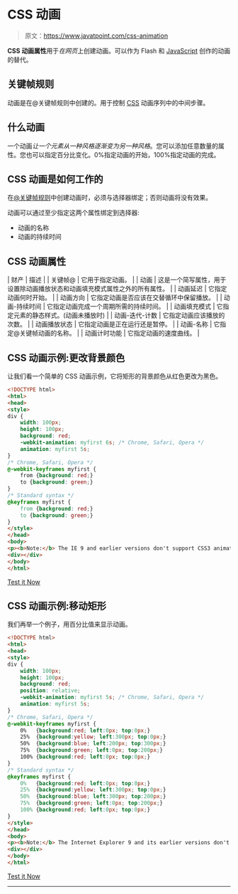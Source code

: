 # CSS 动画

> 原文：<https://www.javatpoint.com/css-animation>

**CSS 动画属性**用于*在网页*上创建动画。可以作为 Flash 和 [JavaScript](https://javatpoint.com/javascript-tutorial) 创作的动画的替代。

## 关键帧规则

动画是在@关键帧规则中创建的。用于控制 [CSS](https://javatpoint.com/css-tutorial) 动画序列中的中间步骤。

## 什么动画

一个动画*让一个元素从一种风格逐渐变为另一种风格*。您可以添加任意数量的属性。您也可以指定百分比变化。0%指定动画的开始，100%指定动画的完成。

## CSS 动画是如何工作的

在[@关键帧规则](https://www.javatpoint.com/css-keyframes-rule)中创建动画时，必须与选择器绑定；否则动画将没有效果。

动画可以通过至少指定这两个属性绑定到选择器:

*   动画的名称
*   动画的持续时间

## CSS 动画属性

| 财产 | 描述 |
| 关键帧@ | 它用于指定动画。 |
| 动画 | 这是一个简写属性，用于设置除动画播放状态和动画填充模式属性之外的所有属性。 |
| 动画延迟 | 它指定动画何时开始。 |
| 动画方向 | 它指定动画是否应该在交替循环中保留播放。 |
| 动画-持续时间 | 它指定动画完成一个周期所需的持续时间。 |
| 动画填充模式 | 它指定元素的静态样式。(动画未播放时) |
| 动画-迭代-计数 | 它指定动画应该播放的次数。 |
| 动画播放状态 | 它指定动画是正在运行还是暂停。 |
| 动画-名称 | 它指定@关键帧动画的名称。 |
| 动画计时功能 | 它指定动画的速度曲线。 |

## CSS 动画示例:更改背景颜色

让我们看一个简单的 CSS 动画示例，它将矩形的背景颜色从红色更改为黑色。

```html
<!DOCTYPE html>
<html>
<head>
<style> 
div {
    width: 100px;
    height: 100px;
    background: red;
    -webkit-animation: myfirst 6s; /* Chrome, Safari, Opera */
    animation: myfirst 5s;
}
/* Chrome, Safari, Opera */
@-webkit-keyframes myfirst {
    from {background: red;}
    to {background: green;}
}
/* Standard syntax */
@keyframes myfirst {
    from {background: red;}
    to {background: green;}
}
</style>
</head>
<body>
<p><b>Note:</b> The IE 9 and earlier versions don't support CSS3 animation property. </p>
<div></div>
</body>
</html>

```

[Test it Now](https://www.javatpoint.com/oprweb/test.jsp?filename=cssanimation1)

## CSS 动画示例:移动矩形

我们再举一个例子，用百分比值来显示动画。

```html
<!DOCTYPE html>
<html>
<head>
<style> 
div {
    width: 100px;
    height: 100px;
    background: red;
    position: relative;
    -webkit-animation: myfirst 5s; /* Chrome, Safari, Opera */
    animation: myfirst 5s;
}
/* Chrome, Safari, Opera */
@-webkit-keyframes myfirst {
    0%   {background:red; left:0px; top:0px;}
    25%  {background:yellow; left:300px; top:0px;}
    50%  {background:blue; left:200px; top:300px;}
    75%  {background:green; left:0px; top:200px;}
    100% {background:red; left:0px; top:0px;}
}
/* Standard syntax */
@keyframes myfirst {
    0%   {background:red; left:0px; top:0px;}
    25%  {background:yellow; left:300px; top:0px;}
    50%  {background:blue; left:300px; top:200px;}
    75%  {background:green; left:0px; top:200px;}
    100% {background:red; left:0px; top:0px;}
}
</style>
</head>
<body>
<p><b>Note:</b> The Internet Explorer 9 and its earlier versions don't support this example.</p>
<div></div>
</body>
</html>

```

[Test it Now](https://www.javatpoint.com/oprweb/test.jsp?filename=cssanimation2)

* * *
